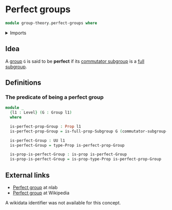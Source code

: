 # Perfect groups

```agda
module group-theory.perfect-groups where
```

<details><summary>Imports</summary>

```agda
open import foundation.propositions
open import foundation.universe-levels

open import group-theory.commutator-subgroups
open import group-theory.full-subgroups
open import group-theory.groups
```

</details>

## Idea

A [group](group-theory.groups.md) `G` is said to be **perfect** if its
[commutator subgroup](group-theory.commutator-subgroups.md) is a
[full](group-theory.full-subgroups.md) [subgroup](group-theory.subgroups.md).

## Definitions

### The predicate of being a perfect group

```agda
module _
  {l1 : Level} (G : Group l1)
  where

  is-perfect-prop-Group : Prop l1
  is-perfect-prop-Group = is-full-prop-Subgroup G (commutator-subgroup-Group G)

  is-perfect-Group : UU l1
  is-perfect-Group = type-Prop is-perfect-prop-Group

  is-prop-is-perfect-Group : is-prop is-perfect-Group
  is-prop-is-perfect-Group = is-prop-type-Prop is-perfect-prop-Group
```

## External links

- [Perfect group](https://ncatlab.org/nlab/show/perfect+group) at nlab
- [Perfect group](https://en.wikipedia.org/wiki/Perfect_group) at Wikipedia

A wikidata identifier was not available for this concept.
